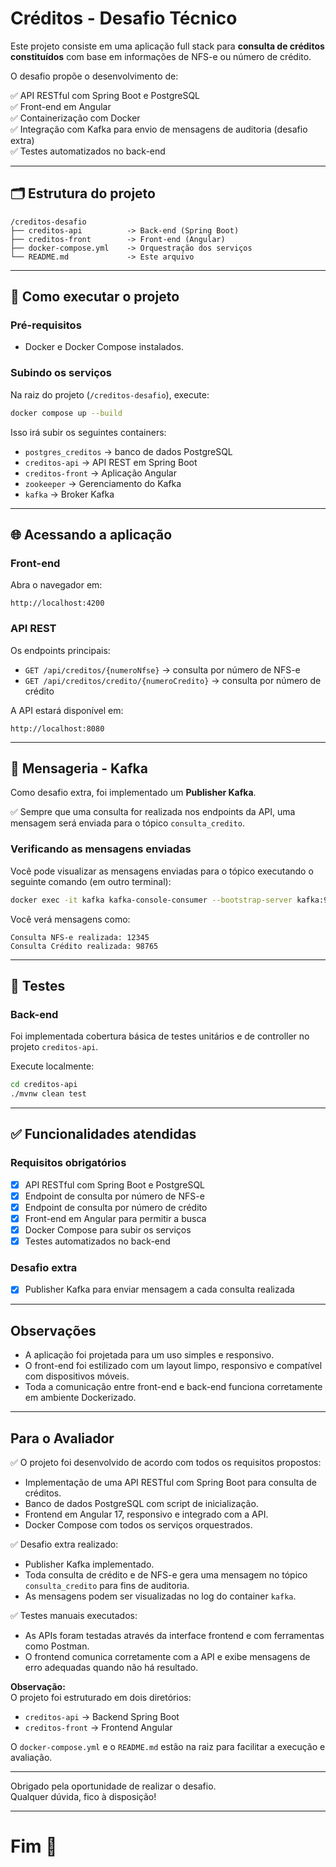 # Créditos - Desafio Técnico

Este projeto consiste em uma aplicação full stack para **consulta de créditos constituídos** com base em informações de NFS-e ou número de crédito.

O desafio propõe o desenvolvimento de:

✅ API RESTful com Spring Boot e PostgreSQL  
✅ Front-end em Angular  
✅ Containerização com Docker  
✅ Integração com Kafka para envio de mensagens de auditoria (desafio extra)  
✅ Testes automatizados no back-end

---

## 🗂 Estrutura do projeto

```
/creditos-desafio
├── creditos-api          -> Back-end (Spring Boot)
├── creditos-front        -> Front-end (Angular)
├── docker-compose.yml    -> Orquestração dos serviços
└── README.md             -> Este arquivo
```

---

## 🚀 Como executar o projeto

### Pré-requisitos

- Docker e Docker Compose instalados.

### Subindo os serviços

Na raiz do projeto (`/creditos-desafio`), execute:

```bash
docker compose up --build
```

Isso irá subir os seguintes containers:

- `postgres_creditos` → banco de dados PostgreSQL
- `creditos-api` → API REST em Spring Boot
- `creditos-front` → Aplicação Angular
- `zookeeper` → Gerenciamento do Kafka
- `kafka` → Broker Kafka

---

## 🌐 Acessando a aplicação

### Front-end

Abra o navegador em:

```
http://localhost:4200
```

### API REST

Os endpoints principais:

- `GET /api/creditos/{numeroNfse}` → consulta por número de NFS-e
- `GET /api/creditos/credito/{numeroCredito}` → consulta por número de crédito

A API estará disponível em:

```
http://localhost:8080
```

---

## 📝 Mensageria - Kafka

Como desafio extra, foi implementado um **Publisher Kafka**.

✅ Sempre que uma consulta for realizada nos endpoints da API, uma mensagem será enviada para o tópico `consulta_credito`.

### Verificando as mensagens enviadas

Você pode visualizar as mensagens enviadas para o tópico executando o seguinte comando (em outro terminal):

```bash
docker exec -it kafka kafka-console-consumer --bootstrap-server kafka:9092 --topic consulta_credito --from-beginning
```

Você verá mensagens como:

```
Consulta NFS-e realizada: 12345
Consulta Crédito realizada: 98765
```

---

## 🧪 Testes

### Back-end

Foi implementada cobertura básica de testes unitários e de controller no projeto `creditos-api`.

Execute localmente:

```bash
cd creditos-api
./mvnw clean test
```

---

## ✅ Funcionalidades atendidas

### Requisitos obrigatórios

- [x] API RESTful com Spring Boot e PostgreSQL
- [x] Endpoint de consulta por número de NFS-e
- [x] Endpoint de consulta por número de crédito
- [x] Front-end em Angular para permitir a busca
- [x] Docker Compose para subir os serviços
- [x] Testes automatizados no back-end

### Desafio extra

- [x] Publisher Kafka para enviar mensagem a cada consulta realizada

---

## Observações

- A aplicação foi projetada para um uso simples e responsivo.
- O front-end foi estilizado com um layout limpo, responsivo e compatível com dispositivos móveis.
- Toda a comunicação entre front-end e back-end funciona corretamente em ambiente Dockerizado.

---

## Para o Avaliador

✅ O projeto foi desenvolvido de acordo com todos os requisitos propostos:

- Implementação de uma API RESTful com Spring Boot para consulta de créditos.
- Banco de dados PostgreSQL com script de inicialização.
- Frontend em Angular 17, responsivo e integrado com a API.
- Docker Compose com todos os serviços orquestrados.

✅ Desafio extra realizado:

- Publisher Kafka implementado.
- Toda consulta de crédito e de NFS-e gera uma mensagem no tópico `consulta_credito` para fins de auditoria.
- As mensagens podem ser visualizadas no log do container `kafka`.

✅ Testes manuais executados:

- As APIs foram testadas através da interface frontend e com ferramentas como Postman.
- O frontend comunica corretamente com a API e exibe mensagens de erro adequadas quando não há resultado.

**Observação:**  
O projeto foi estruturado em dois diretórios:

- `creditos-api` → Backend Spring Boot  
- `creditos-front` → Frontend Angular  

O `docker-compose.yml` e o `README.md` estão na raiz para facilitar a execução e avaliação.

---

Obrigado pela oportunidade de realizar o desafio.  
Qualquer dúvida, fico à disposição!


---

# Fim 🚀
